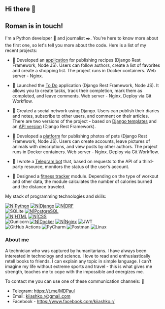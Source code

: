 ## Hi there 👋
## Roman is in touch!
I'm a Python developer 🐍 and journalist ✒️. You're here to know more about the first one, so let's tell you more about the code. Here is a list of my recent projects:

- 🍄 Developed an [application][cooking_service] for publishing recipes (Django Rest Framework, Node JS). Users can follow authors, create a list of favorites and create a shopping list. The project runs in Docker containers. Web server - Nginx.

- 📝 Launched the [To Do][To Do] application (Django Rest Framework, Node JS). It allows you to create tasks, track their completion, mark them as completed, and leave comments. Web server - Nginx. Deploy via Git Workflow.

- 📖 Created a social network using Django. Users can publish their diaries and notes, subscribe to other users, and comment on their articles. There are two versions of the project - based on [Django templates][YaMDB templates] and an [API version][YaMDB API] (Django Rest Framework).

- 🐙 Developed a [platform][Kittygram] for publishing photos of pets (Django Rest Framework, Node JS). Users can create accounts, leave pictures of animals with descriptions, and view posts by other authors. The project runs in Docker containers. Web server - Nginx. Deploy via Git Workflow.

- 🔱 I wrote a [Telegram bot][Homework-bot] that, based on requests to the API of a third-party resource, monitors the status of the user’s account.

- 🚴 Designed a [fitness tracker][Fitnes-tracker] module. Depending on the type of workout and other data, the module calculates the number of calories burned and the distance traveled.

My stack of programming technologies and skills:

[![N|Python](https://img.shields.io/badge/python-3670A0?style=for-the-badge&logo=python&logoColor=ffdd54)](https://www.python.org/)
[![N|Django](https://img.shields.io/badge/Django-092E20?style=for-the-badge&logo=django&logoColor=green)](https://www.djangoproject.com/)
[![N|DRF](https://img.shields.io/badge/django%20rest-ff1709?style=for-the-badge&logo=django&logoColor=white)](https://www.django-rest-framework.org/)  
![SQLite](https://img.shields.io/badge/sqlite-%2307405e.svg?style=for-the-badge&logo=sqlite&logoColor=white)
[![N|PostgreSQL](https://img.shields.io/badge/PostgreSQL-316192?style=for-the-badge&logo=postgresql&logoColor=white)](https://www.postgresql.org/)  
[![N|HTML](https://img.shields.io/badge/HTML5-E34F26?style=for-the-badge&logo=html5&logoColor=white)](https://html.spec.whatwg.org/multipage/)
[![N|CSS](https://img.shields.io/badge/CSS3-1572B6?style=for-the-badge&logo=css3&logoColor=white)](https://www.w3.org/Style/CSS/)  
![Gunicorn](https://img.shields.io/badge/gunicorn-%298729.svg?style=for-the-badge&logo=gunicorn&logoColor=white)
[![N|Docker](https://img.shields.io/badge/Docker-2CA5E0?style=for-the-badge&logo=docker&logoColor=white)](https://www.docker.com/)
[![N|Nginx](https://img.shields.io/badge/Nginx-009639?style=for-the-badge&logo=nginx&logoColor=white)](https://nginx.org)
![JWT](https://img.shields.io/badge/JWT-black?style=for-the-badge&logo=JSON%20web%20tokens)  
![GitHub Actions](https://img.shields.io/badge/github%20actions-%232671E5.svg?style=for-the-badge&logo=githubactions&logoColor=white)
![PyCharm](https://img.shields.io/badge/pycharm-143?style=for-the-badge&logo=pycharm&logoColor=black&color=black&labelColor=green)
![Postman](https://img.shields.io/badge/Postman-FF6C37?style=for-the-badge&logo=postman&logoColor=white)
![Linux](https://img.shields.io/badge/Linux-FCC624?style=for-the-badge&logo=linux&logoColor=black)

### About me
A technician who was captured by humanitarians. I have always been interested in technology and science. I love to read and enthusiastically retell books to friends. I can explain any topic in simple language. 
I can’t imagine my life without extreme sports and travel - this is what gives me strength, teaches me to cope with the impossible and energizes me.

To contact me you can use one of these communication channels: 📱
- Telegram: https://t.me/MDPaul
- Email: kiiashko.r@gmail.com
- Facebook - https://www.facebook.com/kiiashko.r/

[YaMDB API]: <https://github.com/ImreTot/api_yamdb>
[YaMDB templates]: <https://github.com/ImreTot/YaMDB-templates>
[cooking_service]: <https://github.com/ImreTot/cooking_service>
[To Do]: <https://github.com/ImreTot/to_do_app>
[Kittygram]: <https://github.com/ImreTot/social_pets>
[Homework-bot]: <https://github.com/ImreTot/homework_bot>
[Fitnes-tracker]: <https://github.com/ImreTot/fitness_tracker>
